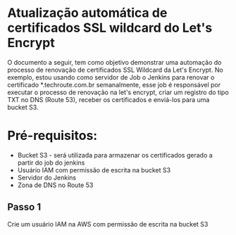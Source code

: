 # Atualização automática de certificados SSL wildcard do Let's Encrypt #

O documento a seguir, tem como objetivo demonstrar uma automação do processo de renovação de certificados SSL Wildcard da Let's Encrypt. No exemplo, estou usando como servidor de Job o Jenkins para renovar o certificado *.techroute.com.br semanalmente, esse job é responsável por executar o processo de renovação na let's encrypt, criar um registro do tipo TXT no DNS (Route 53), receber os certificados e enviá-los para uma bucket S3.

# Pré-requisitos:

* Bucket S3 - será utilizada para armazenar os certificados gerado a partir do job do jenkins
* Usuário IAM com permissão de escrita na bucket S3
* Servidor do Jenkins
* Zona de DNS no Route 53

## Passo 1 
Crie um usuário IAM na AWS com permissão de escrita na bucket S3

